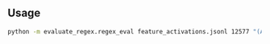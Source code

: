 ## Usage

```bash
python -m evaluate_regex.regex_eval feature_activations.jsonl 12577 "(A|a)ndroid" --activation_threshold 10
```
